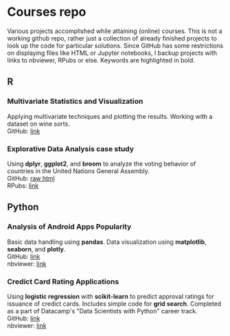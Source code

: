 # Courses repo
Various projects accomplished while attaining (online) courses. This is not a working github repo, rather just a collection of already finished projects to look up the code for particular solutions. Since GitHub has some restrictions on displaying files like HTML or Jupyter notebooks, I backup projects with links to nbviewer, RPubs or else. Keywords are highlighted in bold.  

## R
### Multivariate Statistics and Visualization
Applying multivariate techniques and plotting the results. Working with a dataset on wine sorts.  
GitHub: [link](r/datacamp/mva/mva_r.md)    

### Explorative Data Analysis case study
Using **dplyr**, **ggplot2**, and **broom** to analyze the voting behavior of countries in the United Nations General Assembly.  
GitHub: [raw html](https://github.com/alexmerk/courses/blob/master/r/datacamp/eda/datacamp_eda.html)  
RPubs: [link](https://rpubs.com/alexmerk/640576)  

## Python
### Analysis of Android Apps Popularity  
Basic data handling using **pandas**. Data visualization using **matplotlib**, **seaborn**, and **plotly**.  
GitHub: [link](python/datacamp_apps.ipynb)  
nbviewer: [link](https://nbviewer.jupyter.org/github/alexmerk/courses/blob/master/python/datacamp_apps.ipynb)

### Credict Card Rating Applications
Using **logistic regression** with **scikit-learn** to predict approval ratings for issuance of credict cards. Includes simple code for **grid search**. Completed as a part of Datacamp's "Data Scientists with Python" career track.  
GitHub: [link](python/datacamp_cc-approval.ipynb)  
nbviewer: [link](https://nbviewer.jupyter.org/github/alexmerk/courses/blob/master/python/datacamp_cc-approval.ipynb)
